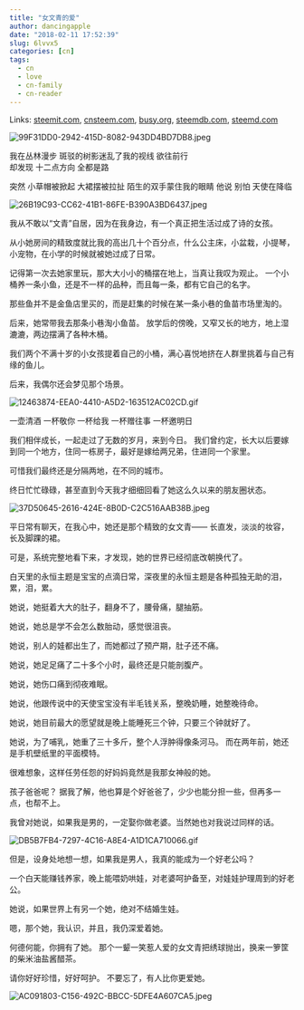 ```yaml
---
title: "女文青的爱"
author: dancingapple
date: "2018-02-11 17:52:39"
slug: 6lvvx5
categories: [cn]
tags: 
  - cn
  - love
  - cn-family
  - cn-reader
---
```


Links: [steemit.com](https://steemit.com/cn/@dancingapple/6lvvx5), [cnsteem.com](https://cnsteem.com/cn/@dancingapple/6lvvx5), [busy.org](https://busy.org/cn/@dancingapple/6lvvx5), [steemdb.com](https://steemdb.com/cn/@dancingapple/6lvvx5), [steemd.com](https://steemd.com/cn/@dancingapple/6lvvx5)

![99F31DD0-2942-415D-8082-943DD4BD7DB8.jpeg](https://steemitimages.com/DQmUBe1j2VGGa6b5Vv89vqfHYnJxid59wgpFyXoZVDTvHv4/99F31DD0-2942-415D-8082-943DD4BD7DB8.jpeg)

我在丛林漫步
斑驳的树影迷乱了我的视线
欲往前行   
却发现
十二点方向
全都是路

突然
小草帽被掀起
大裙摆被拉扯
陌生的双手蒙住我的眼睛
他说
别怕
天使在降临

![26B19C93-CC62-41B1-86FE-B390A3BD6437.jpeg](https://steemitimages.com/DQmY5R7r7qf8ohvbWnNyuXP1Mi6fKyB7cNtJASXFJL95j6G/26B19C93-CC62-41B1-86FE-B390A3BD6437.jpeg)

我从不敢以“文青”自居，因为在我身边，有一个真正把生活过成了诗的女孩。

从小她房间的精致度就比我的高出几十个百分点，什么公主床，小盆栽，小提琴，小宠物，在小学的时候就被她过成了日常。

记得第一次去她家里玩，那大大小小的桶摆在地上，当真让我叹为观止。
一个小桶养一条小鱼，还是不一样的品种，而且每一条，都有它自己的名字。

那些鱼并不是金鱼店里买的，而是赶集的时候在某一条小巷的鱼苗市场里淘的。

后来，她常带我去那条小巷淘小鱼苗。
放学后的傍晚，又窄又长的地方，地上湿漉漉，两边摆满了各种木桶。

我们两个不满十岁的小女孩提着自己的小桶，满心喜悦地挤在人群里挑着与自己有缘的鱼儿。

后来，我偶尔还会梦见那个场景。

![12463874-EEA0-4410-A5D2-163512AC02CD.gif](https://steemitimages.com/DQmep3hjd4x9Wv4bLvF5U5A8y4VjLG1m7q5W9ENjo86bFf6/12463874-EEA0-4410-A5D2-163512AC02CD.gif)

一壶清酒
一杯敬你
一杯给我
一杯赠往事
一杯邀明日

我们相伴成长，一起走过了无数的岁月，来到今日。
我们曾约定，长大以后要嫁到同一个地方，住同一栋房子，最好是嫁给两兄弟，住进同一个家里。

可惜我们最终还是分隔两地，在不同的城市。

终日忙忙碌碌，甚至直到今天我才细细回看了她这么久以来的朋友圈状态。

![37D50645-2616-424E-8B0D-C2C516AAB38B.jpeg](https://steemitimages.com/DQmeXrWAJWAUfpsDTRCTwTn6A6RpVmXXtRKuLPbjHhdE8uG/37D50645-2616-424E-8B0D-C2C516AAB38B.jpeg)

平日常有聊天，在我心中，她还是那个精致的女文青——
长直发，淡淡的妆容，长及脚踝的裙。

可是，系统完整地看下来，才发现，她的世界已经彻底改朝换代了。

白天里的永恒主题是宝宝的点滴日常，深夜里的永恒主题是各种孤独无助的泪，累，泪，累。

她说，她挺着大大的肚子，翻身不了，腰骨痛，腿抽筋。

她说，她总是学不会怎么数胎动，感觉很沮丧。

她说，别人的娃都出生了，而她都过了预产期，肚子还不痛。

她说，她足足痛了二十多个小时，最终还是只能剖腹产。

她说，她伤口痛到彻夜难眠。

她说，他跟传说中的天使宝宝没有半毛钱关系，整晚奶睡，她整晚待命。

她说，她目前最大的愿望就是晚上能睡死三个钟，只要三个钟就好了。

她说，为了哺乳，她重了三十多斤，整个人浮肿得像条河马。
而在两年前，她还是手机壁纸里的平面模特。

很难想象，这样任劳任怨的好妈妈竟然是我那女神般的她。

孩子爸爸呢？
据我了解，他也算是个好爸爸了，少少也能分担一些，但再多一点，也帮不上。

我曾对她说，如果我是男的，一定娶你做老婆。当然她也对我说过同样的话。

![DB5B7FB4-7297-4C16-A8E4-A1D1CA710066.gif](https://steemitimages.com/DQmPrGnAcz91bpjuv89K1uheFBkhAYt4SLFiuDwDSMxH8WA/DB5B7FB4-7297-4C16-A8E4-A1D1CA710066.gif)

但是，设身处地想一想，如果我是男人，我真的能成为一个好老公吗？

一个白天能赚钱养家，晚上能喂奶哄娃，对老婆呵护备至，对娃娃护理周到的好老公。

她说，如果世界上有另一个她，绝对不结婚生娃。

嗯，那个她，我认识，并且，我仍深爱着她。

何德何能，你拥有了她。
那个一颦一笑惹人爱的女文青把绣球抛出，换来一箩筐的柴米油盐酱醋茶。

请你好好珍惜，好好呵护。
不要忘了，有人比你更爱她。

![AC091803-C156-492C-BBCC-5DFE4A607CA5.jpeg](https://steemitimages.com/DQmT3HpiEgJdh4A1isfdUGCUUXG9jqJCYbFEoRGcWqF64Cb/AC091803-C156-492C-BBCC-5DFE4A607CA5.jpeg)
